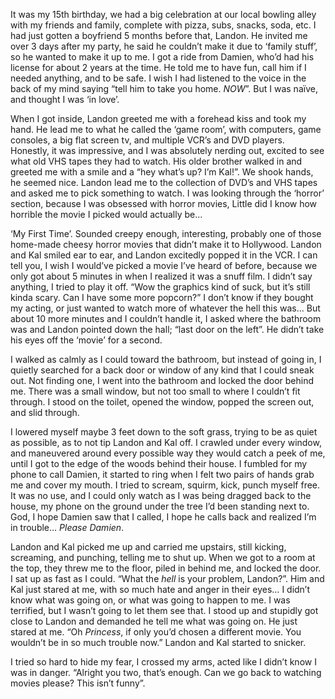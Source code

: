 

It was my 15th birthday, we had a big celebration at our local bowling alley with my friends and family, complete with pizza, subs, snacks, soda, etc. I had just gotten a boyfriend 5 months before that, Landon. He invited me over 3 days after my party, he said he couldn’t make it due to ‘family stuff’, so he wanted to make it up to me. I got a ride from Damien, who’d had his license for about 2 years at the time. He told me to have fun, call him if I needed anything, and to be safe. I wish I had listened to the voice in the back of my mind saying “tell him to take you home. *NOW*”. But I was naïve, and thought I was ‘in love’. 

When I got inside, Landon greeted me with a forehead kiss and took my hand. He lead me to what he called the ‘game room’, with computers, game consoles, a big flat screen tv, and multiple VCR’s and DVD players. Honestly, it was impressive, and I was absolutely nerding out, excited to see what old VHS tapes they had to watch. His older brother walked in and greeted me with a smile and a “hey what’s up? I’m Kal!”. We shook hands, he seemed nice. Landon lead me to the collection of DVD’s and VHS tapes and asked me to pick something to watch. I was looking through the ‘horror’ section, because I was obsessed with horror movies, Little did I know how horrible the movie I picked would actually be…

‘My First Time’. Sounded creepy enough, interesting, probably one of those home-made cheesy horror movies that didn’t make it to Hollywood. Landon and Kal smiled ear to ear, and Landon excitedly popped it in the VCR. I can tell you, I wish I would’ve picked a movie I’ve heard of before, because we only got about 5 minutes in when I realized it was a snuff film. I didn’t say anything, I tried to play it off. “Wow the graphics kind of suck, but it’s still kinda scary. Can I have some more popcorn?” I don’t know if they bought my acting, or just wanted to watch more of whatever the hell this was… But about 10 more minutes and I couldn’t handle it, I asked where the bathroom was and Landon pointed down the hall; “last door on the left”. He didn’t take his eyes off the ‘movie’ for a second. 

I walked as calmly as I could toward the bathroom, but instead of going in, I quietly searched for a back door or window of any kind that I could sneak out. Not finding one, I went into the bathroom and locked the door behind me. There was a small window, but not too small to where I couldn’t fit through. I stood on the toilet, opened the window, popped the screen out, and slid through. 


I lowered myself maybe 3 feet down to the soft grass, trying to be as quiet as possible, as to not tip Landon and Kal off. I crawled under every window, and maneuvered around every possible way they would catch a peek of me, until I got to the edge of the woods behind their house. I fumbled for my phone to call Damien, it started to ring when I felt two pairs of hands grab me and cover my mouth. I tried to scream, squirm, kick, punch myself free. It was no use, and I could only watch as I was being dragged back to the house, my phone on the ground under the tree I’d been standing next to. God, I hope Damien saw that I called, I hope he calls back and realized I’m in trouble… *Please Damien*. 

Landon and Kal picked me up and carried me upstairs, still kicking, screaming, and punching, telling me to shut up. When we got to a room at the top, they threw me to the floor, piled in behind me, and locked the door. I sat up as fast as I could. “What the *hell* is your problem, Landon?”. Him and Kal just stared at me, with so much hate and anger in their eyes… I didn’t know what was going on, or what was going to happen to me. I was terrified, but I wasn’t going to let them see that. I stood up and stupidly got close to Landon and demanded he tell me what was going on. He just stared at me. “Oh *Princess*, if only you’d chosen a different movie. You wouldn’t be in so much trouble now.” Landon and Kal started to snicker. 

I tried so hard to hide my fear, I crossed my arms, acted like I didn’t know I was in danger. “Alright you two, that’s enough. Can we go back to watching movies please? This isn’t funny”.